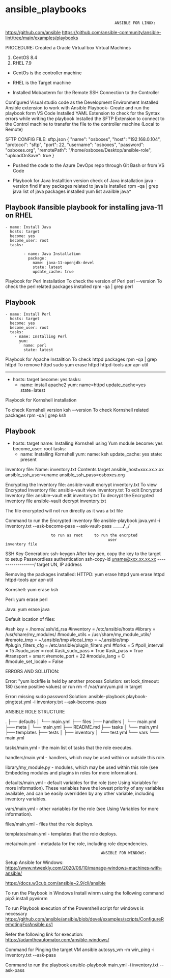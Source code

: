 # ansible_playbooks

			                                        ANSIBLE FOR LINUX:
https://github.com/ansible
https://github.com/ansible-community/ansible-lint/tree/main/examples/playbooks

PROCEDURE:
Created a Oracle Virtual box Virtual Machines
 1. CentOS 8.4
 2. RHEL 7.9

 - CentOs is the controller machine
 - RHEL is the Target machine

 - Installed Mobaxterm for the Remote SSH Connection to the Controller

 Configured Visual studio code as the Development Environment 
 Installed Ansible extension to work with Ansible Playbook-  Create and run the playbook  form VS Code
 Installed YAML Extension to check for the Syntax errors while writing the playbook
 Installed the SFTP Extension to connect to the Control machine to transfer the file to  the controller machine (Local to Remote)
 
 SFTP CONFIG FILE:
 sftp.json
 {
    "name": "osboxes",
    "host": "192.168.0.104",
    "protocol": "sftp",
    "port": 22,
    "username": "osboxes",
    "password": "osboxes.org",
    "remotePath": "/home/osboxes/Desktop/ansible-role",
    "uploadOnSave": true
}

 - Pushed the code to the Azure DevOps repo through Git Bash or from VS Code

 - Playbook for Java Installtion
   version check of Java installation
   java -version
   find if any packages related to java is installed
   rpm -qa | grep java
   list of java packages installed
   yum list availble java\*

 Playbook 
 #ansible playbook for installing java-11 on RHEL
---
    - name: Install Java
      hosts: target
      become: yes
      become_user: root
      tasks:
            
            - name: Java Installation
              package:
                name: java-11-openjdk-devel
                state: latest
                update_cache: true
                
      
Playbook for Perl Installation
To check the version of Perl
 perl --version
To check the perl related packages installed
 rpm -qa | grep perl

Playbook 
 ---
    - name: Install Perl
      hosts: target
      become: yes
      become_user: root
      tasks:
        - name: Installing Perl
          yum:
            name: perl
            state: latest


Playbook for Apache Installtion
To check httpd packages
 rpm -qa | grep httpd
To remove httpd
 sudo yum erase httpd httpd-tools apr apr-util

---
  - hosts: target
    become: yes
    tasks:
      - name: install apache2
        yum: 
         name=httpd 
         update_cache=yes 
         state=latest
         
Playbook for Kornshell installation

To check Kornshell version
 ksh --version
To check Kornshell related packages
 rpm -qa | grep ksh

Playbook
---
  - hosts: target
    name: Installing Kornshell using Yum module
    become: yes
    become_user: root
    tasks:
     - name: Installing Kornshell
       yum:
        name: ksh
        update_cache: yes 
        state: present

Inventory file:
 Name: inventory.txt
  Contents
  target ansible_host=xxx.xx.x.xx ansible_ssh_user=uname ansible_ssh_pass=osboxes.org

Encrypting the Inventory file:
 ansible-vault encrypt inventory.txt
To view Encrypted Inventory file:
 ansible-vault view inventory.txt
To edit Encrypted Inventory file:
 ansible-vault edit inventory.txt
To decrypt the Encrypted inventory file
 ansible-vault decrypt inventory.txt
 
The file encrypted will not run directly as it was a txt file

Command to run the Encrypted inventory file
 ansible-playbook java.yml -i inventory.txt --ask-become-pass --ask-vault-pass
					    \________________/  \____________/

						to run as root     to run the encrpted
                                                 user               inventory file
SSH Key Generation:
 ssh-keygen
After key gen, copy the key to the target to setup Passwordless authentication
  ssh-copy-id uname@xxx.xx.xx.xx
              \------------------/
                  target UN, IP address


Removing the packages installed:
HTTPD: 
yum erase httpd
yum erase httpd httpd-tools apr apr-util

Kornshell:
yum erase ksh

Perl:
yum erase perl

Java:
yum erase java


Default location of files:

#ssh key        = /home/.ssh/id_rsa
#inventory      = /etc/ansible/hosts
#library        = /usr/share/my_modules/
#module_utils   = /usr/share/my_module_utils/
#remote_tmp     = ~/.ansible/tmp
#local_tmp      = ~/.ansible/tmp
#plugin_filters_cfg = /etc/ansible/plugin_filters.yml
#forks          = 5
#poll_interval  = 15
#sudo_user      = root
#ask_sudo_pass = True
#ask_pass      = True
#transport      = smart
#remote_port    = 22
#module_lang    = C
#module_set_locale = False


ERRORS AND SOLUTION:

Error: "yum lockfile is held by another process
Solution: set lock_timeout: 180 (some positive values)
or run rm -f /var/run/yum.pid in target

Error: missing sudo password
Solution: ansible-playbook playbook-pingtest.yml -i inventory.txt --ask-become-pass


ANSIBLE ROLE STRUCTURE

.
├── defaults
│   └── main.yml
├── files
├── handlers
│   └── main.yml
├── meta
│   └── main.yml
├── README.md
├── tasks
│   └── main.yml
├── templates
├── tests
│   ├── inventory
│   └── test.yml
└── vars
    └── main.yml


tasks/main.yml - the main list of tasks that the role executes.

handlers/main.yml - handlers, which may be used within or outside this role.

library/my_module.py - modules, which may be used within this role (see Embedding modules and plugins in roles for more information).

defaults/main.yml - default variables for the role (see Using Variables for more information). These variables have the lowest priority of any variables available, and can be easily overridden by any other variable, including inventory variables.

vars/main.yml - other variables for the role (see Using Variables for more information).

files/main.yml - files that the role deploys.

templates/main.yml - templates that the role deploys.

meta/main.yml - metadata for the role, including role dependencies.


                                              ANSIBLE FOR WINDOWS:

Setup Ansible for Windows:
https://www.ntweekly.com/2020/06/10/manage-windows-machines-with-ansible/

https://docs.w3cub.com/ansible~2.9/cli/ansible

To run the Playbook in Windows
Install winrm using the following command
pip3 install pywinrm

To run Playbook execution of the Powershell script for windows is necessary
https://github.com/ansible/ansible/blob/devel/examples/scripts/ConfigureRemotingForAnsible.ps1

Refer the following link for execution:
https://adamtheautomator.com/ansible-windows/

                                                
Command for Pinging the target VM
ansible autosys_vm -m win_ping -i inventory.txt --ask-pass

Command to run the playbook
ansible-playbook main.yml -i inventory.txt --ask-pass

